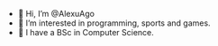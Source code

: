 - 👋 Hi, I’m @AlexuAgo
- 👀 I’m interested in programming, sports and games.
- 🌱 I have a BSc in Computer Science.


<!---
AlexuAgo/AlexuAgo is a ✨ special ✨ repository because its `README.md` (this file) appears on your GitHub profile.
You can click the Preview link to take a look at your changes.
--->
